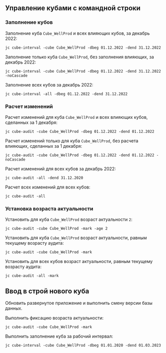 ## Управление кубами с командной строки

### Заполнение кубов

Заполнение куба `Cube_WellProd` и всех влияющих кубов, за декабрь 2022:

~~~
jc cube-interval -cube Cube_WellProd -dbeg 01.12.2022 -dend 31.12.2022 
~~~

Заполнение только куба `Cube_WellProd`, без заполнения влияющих, за декабрь 2022:

~~~
jc cube-interval -cube Cube_WellProd -dbeg 01.12.2022 -dend 31.12.2022 -noCascade 
~~~

Заполнение всех кубов за декабрь 2022:

~~~
jc cube-interval -all -dbeg 01.12.2022 -dend 31.12.2022
~~~

### Расчет изменений

Расчет изменений для куба `Cube_WellProd` и всех влияющих кубов, сделанных за 1 декабря:

~~~
jc cube-audit -cube Cube_WellProd -dbeg 01.12.2022 -dend 01.12.2022
~~~

Расчет изменений только для куба `Cube_WellProd`, без расчета влияющих, сделанных за 1 декабря:

~~~
jc cube-audit -cube Cube_WellProd -dbeg 01.12.2022 -dend 01.12.2022 -noCascade
~~~

Расчет изменений для всех кубов за декабрь 2022:

~~~
jc cube-audit -all -dend 31.12.2020
~~~

Расчет всех изменений для всех кубов:

~~~
jc cube-audit -all
~~~

### Установка возраста актуальности

Установить для куба `Cube_WellProd` возраст актуальности `2`:

~~~
jc cube-audit -cube Cube_WellProd -mark -age 2
~~~

Установить для куба `Cube_WellProd` возраст актуальности, равным текущему возрасту аудита:

~~~
jc cube-audit -cube Cube_WellProd -mark
~~~

Установить для всех кубов возраст актуальности, равным текущему возрасту аудита:

~~~
jc cube-audit -all -mark
~~~

## Ввод в строй нового куба

Обновить развернутое приложение и выполнить смену версии базы данных.

Выполнить фиксацию возраста актуальности:

~~~
jc cube-audit -cube Cube_WellProd -mark
~~~

Выполнить заполнение куба за рабочий интервал:

~~~
jc cube-interval -cube Cube_WellProd -dbeg 01.01.2020 -dend 01.03.2023
~~~

